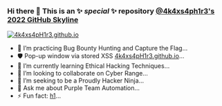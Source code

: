 ### Hi there 👋 This is an ✨ _special_ ✨ repository [@4k4xs4ph1r3's  2022 GitHub Skyline](https://skyline.github.com/4k4xs4ph1r3/2022)

[![4k4xs4pH1r3.github.io](https://github.githubassets.com/images/spinners/octocat-spinner-128.gif)](https://4k4xs4pH1r3.github.io)


- 🔭 I’m practicing Bug Bounty Hunting and Capture the Flag...
- 🛡️ Pop-up window via stored XSS [4k4xs4pH1r3.github.io](https://4k4xs4pH1r3.github.io)...
- 🌱 I’m currently learning Ethical Hacking Techniques...
- 👯 I’m looking to collaborate on Cyber Range...
- 🤔 I’m seeking to be a Proudly Hacker Ninja...
- 💬 Ask me about Purple Team Automation...
- ⚡ Fun fact: [h1](https://hackerone.com/akax/year-in-review)...
